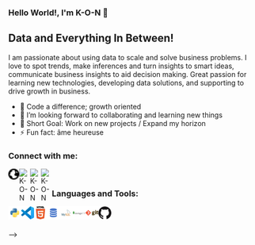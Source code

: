 ### Hello World!, I'm K-O-N  👋


## Data and Everything In Between!
I am passionate about using data to scale and solve business problems. I love to spot trends, make inferences and turn insights to smart ideas, communicate business insights to aid decision making. Great passion for learning new technologies, developing data solutions, and supporting to drive growth in business.

- 🌱 Code a difference; growth oriented 
- 👯 I’m looking forward to collaborating and learning new things
- 🥅 Short Goal: Work on new projects / Expand my horizon 
- ⚡ Fun fact: âme heureuse 

### Connect with me:

[<img align="left" alt="K-O-N" width="22px" src="https://raw.githubusercontent.com/iconic/open-iconic/master/svg/globe.svg" />][website]
[<img align="left" alt="K-O-N" width="22px" src="https://cdn.jsdelivr.net/npm/simple-icons@v3/icons/linkedin.svg" />][linkedin]
[<img align="left" alt="K-O-N" width="22px" src="https://cdn.jsdelivr.net/npm/simple-icons@v3/icons/tableau.svg" />][tableau]
[<img align="left" alt="K-O-N" width="22px" src="https://financeandbusiness.ucdavis.edu/sites/g/files/dgvnsk4871/files/styles/sf_landscape_16x9/public/images/article/tableau_icon.png?h=c673cd1c&itok=YkUJtGl8" />][tableau]

<br />

### Languages and Tools:

<img align="left" alt="Python" width="26px" src="https://raw.githubusercontent.com/github/explore/80688e429a7d4ef2fca1e82350fe8e3517d3494d/topics/python/python.png" />
<img align="left" alt="Visual Studio Code" width="26px" src="https://raw.githubusercontent.com/github/explore/80688e429a7d4ef2fca1e82350fe8e3517d3494d/topics/visual-studio-code/visual-studio-code.png" />
<img align="left" alt="HTML5" width="26px" src="https://raw.githubusercontent.com/github/explore/80688e429a7d4ef2fca1e82350fe8e3517d3494d/topics/html/html.png" />
<img align="left" alt="SQL" width="26px" src="https://raw.githubusercontent.com/github/explore/80688e429a7d4ef2fca1e82350fe8e3517d3494d/topics/sql/sql.png" />
<img align="left" alt="MySQL" width="26px" src="https://raw.githubusercontent.com/github/explore/80688e429a7d4ef2fca1e82350fe8e3517d3494d/topics/mysql/mysql.png" />
<img align="left" alt="MongoDB" width="26px" src="https://raw.githubusercontent.com/github/explore/80688e429a7d4ef2fca1e82350fe8e3517d3494d/topics/mongodb/mongodb.png" />
<img align="left" alt="Git" width="26px" src="https://raw.githubusercontent.com/github/explore/80688e429a7d4ef2fca1e82350fe8e3517d3494d/topics/git/git.png" />
<img align="left" alt="GitHub" width="26px" src="https://raw.githubusercontent.com/github/explore/78df643247d429f6cc873026c0622819ad797942/topics/github/github.png" />

<br />
<br />



[website]: https://katenwankwo6.wixsite.com/my-site-4
[tableau]: https://public.tableau.com/app/profile/nwankwo.kate.ogochukwu
[linkedin]: https://www.linkedin.com/in/nwankwo-kate-ogochukwu-1a1a1a170/
-->
